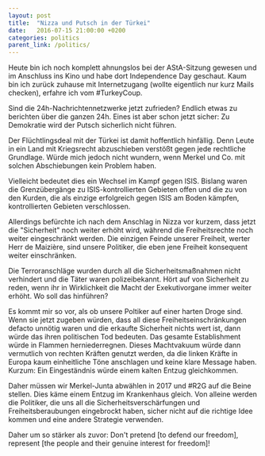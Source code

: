 ```yaml
---
layout: post
title:  "Nizza und Putsch in der Türkei"
date:   2016-07-15 21:00:00 +0200
categories: politics
parent_link: /politics/
---
```


Heute bin ich noch komplett ahnungslos bei der AStA-Sitzung gewesen und im 
Anschluss ins Kino und habe dort Independence Day geschaut. Kaum bin ich zurück 
zuhause mit Internetzugang (wollte eigentlich nur kurz Mails checken), erfahre 
ich vom #TurkeyCoup.

Sind die 24h-Nachrichtennetzwerke jetzt zufrieden? Endlich etwas zu berichten 
über die ganzen 24h. Eines ist aber schon jetzt sicher: Zu Demokratie wird der 
Putsch sicherlich nicht führen.

Der Flüchtlingsdeal mit der Türkei ist damit hoffentlich hinfällig. Denn Leute 
in ein Land mit Kriegsrecht abzuschieben verstößt gegen jede rechtliche Grundlage. 
Würde mich jedoch nicht wundern, wenn Merkel und Co. mit solchen Abschiebungen 
kein Problem haben.

Vielleicht bedeutet dies ein Wechsel im Kampf gegen ISIS. Bislang waren die 
Grenzübergänge zu ISIS-kontrollierten Gebieten offen und die zu von den Kurden, 
die als einzige erfolgreich gegen ISIS am Boden kämpfen, kontrollierten Gebieten 
verschlossen.

Allerdings befürchte ich nach dem Anschlag in Nizza vor kurzem, dass jetzt die 
"Sicherheit" noch weiter erhöht wird, während die Freiheitsrechte noch weiter 
eingeschränkt werden. Die einzigen Feinde unserer Freiheit, werter Herr de
Maizière, sind unsere Politiker, die eben jene Freiheit konsequent weiter 
einschränken.

Die Terroranschläge wurden durch all die Sicherheitsmaßnahmen nicht verhindert 
und die Täter waren polizeibekannt. Hört auf von Sicherheit zu reden, wenn ihr 
in Wirklichkeit die Macht der Exekutivorgane immer weiter erhöht. Wo soll das 
hinführen?

Es kommt mir so vor, als ob unsere Poltiker auf einer harten Droge sind. Wenn sie 
jetzt zugeben würden, dass all diese Freiheitseinschränkungen defacto unnötig 
waren und die erkaufte Sicherheit nichts wert ist, dann würde das ihren politischen 
Tod bedeuten. Das gesamte Establishment würde in Flammen herniederregnen. Dieses 
Machtvakuum würde dann vermutlich von rechten Kräften genutzt werden, da die 
linken Kräfte in Europa kaum einheitliche Töne anschlagen und keine klare 
Message haben. Kurzum: Ein Eingeständnis würde einem kalten Entzug gleichkommen.

Daher müssen wir Merkel-Junta abwählen in 2017 und #R2G auf die Beine stellen. 
Dies käme einem Entzug im Krankenhaus gleich. Von alleine werden die Politiker, 
die uns all die Sicherheitsverschärfungen und Freiheitsberaubungen eingebrockt 
haben, sicher nicht auf die richtige Idee kommen und eine andere Strategie 
verwenden.

Daher um so stärker als zuvor: Don't pretend [to defend our freedom], represent
[the people and their genuine interest for freedom]!
